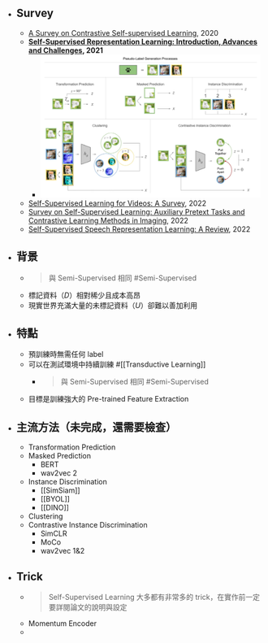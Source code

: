 - ## Survey
	- [A Survey on Contrastive Self-supervised Learning](https://arxiv.org/abs/2011.00362), 2020
	- **[Self-Supervised Representation Learning: Introduction, Advances and Challenges](https://arxiv.org/abs/2110.09327), 2021**
		- ![2022-08-05-09-56-33.jpeg](../assets/2022-08-05-09-56-33.jpeg)
	- [Self-Supervised Learning for Videos: A Survey](https://arxiv.org/abs/2207.00419), 2022
	- [Survey on Self-Supervised Learning: Auxiliary Pretext Tasks and Contrastive Learning Methods in Imaging](https://www.mdpi.com/1099-4300/24/4/551), 2022
	- [Self-Supervised Speech Representation Learning: A Review](https://arxiv.org/abs/2205.10643), 2022
- ## 背景
	- > 與 Semi-Supervised 相同 #Semi-Supervised
	- 標記資料（$D$）相對稀少且成本高昂
	- 現實世界充滿大量的未標記資料（$U$）卻難以善加利用
- ## 特點
	- 預訓練時無需任何 label
	- 可以在測試環境中持續訓練 #[[Transductive Learning]]
		- > 與 Semi-Supervised 相同 #Semi-Supervised
	- 目標是訓練強大的 Pre-trained Feature Extraction
- ## 主流方法（未完成，還需要檢查）
	- Transformation Prediction
	- Masked Prediction
		- BERT
		- wav2vec 2
	- Instance Discrimination
		- [[SimSiam]]
		- [[BYOL]]
		- [[DINO]]
	- Clustering
	- Contrastive Instance Discrimination
		- SimCLR
		- MoCo
		- wav2vec 1&2
- ## Trick
	- > Self-Supervised Learning 大多都有非常多的 trick，在實作前一定要詳閱論文的說明與設定
	- Momentum Encoder
	-